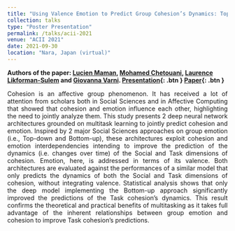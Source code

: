 ```yaml
---
title: "Using Valence Emotion to Predict Group Cohesion’s Dynamics: Top-down and Bottom-up Approaches"
collection: talks
type: "Poster Presentation"
permalink: /talks/acii-2021
venue: "ACII 2021"
date: 2021-09-30
location: "Nara, Japan (virtual)"
---
```

<b>Authors of the paper: [Lucien Maman](https://scholar.google.com/citations?user=m5wVHi8AAAAJ&hl=en), [Mohamed Chetouani](https://scholar.google.com/citations?hl=en&user=AKdzMWUAAAAJ), [Laurence Likforman-Sulem](https://scholar.google.com/citations?hl=en&user=5buL2cAAAAAJ) and [Giovanna Varni](https://scholar.google.com/citations?hl=en&user=7AM4CZIAAAAJ). [Presentation](https://lucienmaman.github.io/files/video_acii.mp4){: .btn } [Paper](https://ieeexplore.ieee.org/document/9597429){: .btn }</b>
<p align="justify">Cohesion is an affective group phenomenon. It has received a lot of attention from scholars both in Social Sciences and in Affective Computing that showed that cohesion and emotion influence each other, highlighting the need to jointly analyze them. This study presents 2 deep neural network architectures grounded on multitask learning to jointly predict cohesion and emotion. Inspired by 2 major Social Sciences approaches on group emotion (i.e., Top-down and Bottom-up), these architectures exploit cohesion and emotion interdependencies intending to improve the prediction of the dynamics (i.e. changes over time) of the Social and Task dimensions of cohesion. Emotion, here, is addressed in terms of its valence. Both architectures are evaluated against the performances of a similar model that only predicts the dynamics of both the Social and Task dimensions of cohesion, without integrating valence. Statistical analysis shows that only the deep model implementing the Bottom-up approach significantly improved the predictions of the Task cohesion’s dynamics. This result confirms the theoretical and practical benefits of multitasking as it takes full advantage of the inherent relationships between group emotion and cohesion to improve Task cohesion’s predictions.</p>
